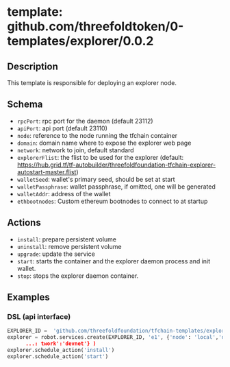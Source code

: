 # template: github.com/threefoldtoken/0-templates/explorer/0.0.2

## Description

This template is responsible for deploying an explorer node.

## Schema

- `rpcPort`: rpc port for the daemon (default 23112)
- `apiPort`: api port (default 23110)
- `node`: reference to the node running the tfchain container
- `domain`: domain name where to expose the explorer web page
- `network`: network to join, default standard
- `explorerFlist`: the flist to be used for the explorer (default: https://hub.grid.tf/tf-autobuilder/threefoldfoundation-tfchain-explorer-autostart-master.flist)
- `walletSeed`: wallet's primary seed, should be set at start
- `walletPassphrase`: wallet passphrase, if omitted, one will be generated
- `walletAddr`: address of the wallet
- `ethbootnodes`: Custom ethereum bootnodes to connect to at startup


## Actions

- `install`: prepare persistent volume
- `uninstall`: remove persistent volume
- `upgrade`: update the service
- `start`: starts the container and the explorer daemon process and init wallet.
- `stop`: stops the explorer daemon container.


## Examples

### DSL (api interface)

```python
EXPLORER_ID =  'github.com/threefoldfoundation/tfchain-templates/explorer/0.0.2'
explorer = robot.services.create(EXPLORER_ID, 'e1', {'node': 'local','domain':'coolcoin', 'ne
      ...: twork':'devnet'} ) 
explorer.schedule_action('install')
explorer.schedule_action('start')
```

